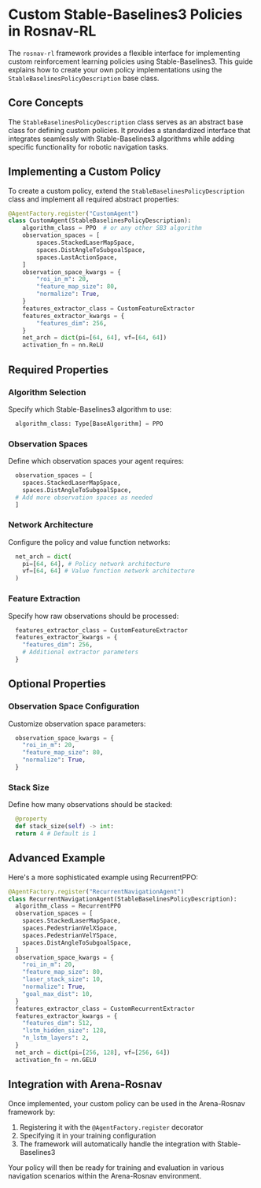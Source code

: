 # Custom Stable-Baselines3 Policies in Rosnav-RL

The `rosnav-rl` framework provides a flexible interface for implementing custom reinforcement learning policies using Stable-Baselines3. This guide explains how to create your own policy implementations using the `StableBaselinesPolicyDescription` base class.

## Core Concepts

The `StableBaselinesPolicyDescription` class serves as an abstract base class for defining custom policies. It provides a standardized interface that integrates seamlessly with Stable-Baselines3 algorithms while adding specific functionality for robotic navigation tasks.

## Implementing a Custom Policy

To create a custom policy, extend the `StableBaselinesPolicyDescription` class and implement all required abstract properties:

```python
@AgentFactory.register("CustomAgent")
class CustomAgent(StableBaselinesPolicyDescription):
    algorithm_class = PPO  # or any other SB3 algorithm
    observation_spaces = [
        spaces.StackedLaserMapSpace,
        spaces.DistAngleToSubgoalSpace,
        spaces.LastActionSpace,
    ]
    observation_space_kwargs = {
        "roi_in_m": 20,
        "feature_map_size": 80,
        "normalize": True,
    }
    features_extractor_class = CustomFeatureExtractor
    features_extractor_kwargs = {
        "features_dim": 256,
    }
    net_arch = dict(pi=[64, 64], vf=[64, 64])
    activation_fn = nn.ReLU

```


## Required Properties

### Algorithm Selection
Specify which Stable-Baselines3 algorithm to use:

```python
  algorithm_class: Type[BaseAlgorithm] = PPO
```


### Observation Spaces
Define which observation spaces your agent requires:

```python
  observation_spaces = [
    spaces.StackedLaserMapSpace,
    spaces.DistAngleToSubgoalSpace,
  # Add more observation spaces as needed
  ]
```


### Network Architecture
Configure the policy and value function networks:
```python
  net_arch = dict(
    pi=[64, 64], # Policy network architecture
    vf=[64, 64] # Value function network architecture
  )
```

### Feature Extraction
Specify how raw observations should be processed:
```python
  features_extractor_class = CustomFeatureExtractor
  features_extractor_kwargs = {
    "features_dim": 256,
    # Additional extractor parameters
  }
```


## Optional Properties

### Observation Space Configuration
Customize observation space parameters:

```python
  observation_space_kwargs = {
    "roi_in_m": 20,
    "feature_map_size": 80,
    "normalize": True,
  }
```


### Stack Size
Define how many observations should be stacked:

```python
  @property
  def stack_size(self) -> int:
  return 4 # Default is 1
```

## Advanced Example

Here's a more sophisticated example using RecurrentPPO:

```python
@AgentFactory.register("RecurrentNavigationAgent")
class RecurrentNavigationAgent(StableBaselinesPolicyDescription):
  algorithm_class = RecurrentPPO
  observation_spaces = [
    spaces.StackedLaserMapSpace,
    spaces.PedestrianVelXSpace,
    spaces.PedestrianVelYSpace,
    spaces.DistAngleToSubgoalSpace,
  ]
  observation_space_kwargs = {
    "roi_in_m": 20,
    "feature_map_size": 80,
    "laser_stack_size": 10,
    "normalize": True,
    "goal_max_dist": 10,
  }
  features_extractor_class = CustomRecurrentExtractor
  features_extractor_kwargs = {
    "features_dim": 512,
    "lstm_hidden_size": 128,
    "n_lstm_layers": 2,
  }
  net_arch = dict(pi=[256, 128], vf=[256, 64])
  activation_fn = nn.GELU
```


## Integration with Arena-Rosnav

Once implemented, your custom policy can be used in the Arena-Rosnav framework by:

1. Registering it with the `@AgentFactory.register` decorator
2. Specifying it in your training configuration
3. The framework will automatically handle the integration with Stable-Baselines3

Your policy will then be ready for training and evaluation in various navigation scenarios within the Arena-Rosnav environment.
